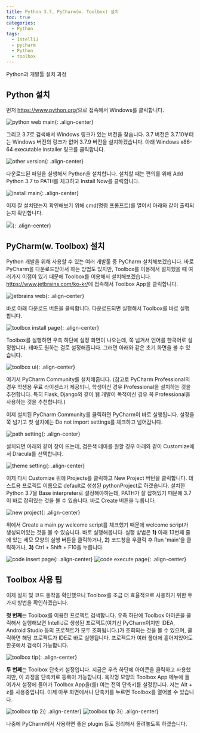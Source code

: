 ```yaml
---
title: Python 3.7, PyCharm(w. Toolbox) 설치
toc: true
categories:
  - Python
tags:
  - IntelliJ
  - pycharm
  - Python
  - toolbox
---
```


Python과 개발툴 설치 과정

## **Python 설치**

먼저 <https://www.python.org/>으로 접속해서 Windows를 클릭합니다. 

![python web main](/assets/images/posts/2022-6-6-tistory-post-33/img-1.png){: .align-center}
<br>

그리고 3.7로 검색해서 Windows 링크가 있는 버전을 찾습니다. 3.7 버전은 3.7.10부터는 Windows 버전의 링크가 없어 3.7.9 버전을 설치하겠습니다. 아래 Windows x86-64 executable installer 링크를 클릭합니다.

![other version](/assets/images/posts/2022-6-6-tistory-post-33/img-2.png){: .align-center}
<br>

다운로드된 파일을 실행해서 Python을 설치합니다. 설치할 때는 편의를 위해 Add Python 3.7 to PATH를 체크하고 Install Now를 클릭합니다.

![install main](/assets/images/posts/2022-6-6-tistory-post-33/img-3.png){: .align-center}
<br>

이제 잘 설치됐는지 확인해보기 위해 cmd(명령 프롬프트)를 열어서 아래와 같이 출력되는지 확인합니다.

![](/assets/images/posts/2022-6-6-tistory-post-33/img-4.png){: .align-center}
<br>

## **PyCharm(w. Toolbox) 설치**

Python 개발을 위해 사용할 수 있는 여러 개발툴 중 PyCharm 설치해보겠습니다. 바로 PyCharm을 다운로드받아서 하는 방법도 있지만, Toolbox를 이용해서 설치했을 때 여러가지 이점이 있기 때문에 Toolbox를 이용해서 설치해보겠습니다. <https://www.jetbrains.com/ko-kr/>에 접속해서 Toolbox App을 클릭합니다.

![jetbrains web](/assets/images/posts/2022-6-6-tistory-post-33/img-5.png){: .align-center}
<br>

바로 아래 다운로드 버튼을 클릭합니다. 다운로드되면 실행해서 Toolbox를 바로 실행합니다.

![toolbox install page](/assets/images/posts/2022-6-6-tistory-post-33/img-6.png){: .align-center}
<br>

Toolbox를 실행하면 우측 하단에 설정 화면이 나오는데, 쭉 넘겨서 언어를 한국어로 설정합니다. 테마도 원하는 걸로 설정해줍니다. 그러면 아래와 같은 초기 화면을 볼 수 있습니다.

![toolbox ui](/assets/images/posts/2022-6-6-tistory-post-33/img-7.png){: .align-center}
<br>

여기서 PyCharm Community를 설치해줍니다. (참고로 PyCharm Professional의 경우 학생용 무료 라이센스가 제공되니, 학생이신 경우 Professional을 설치하는 것을 추천합니다. 특히 Flask, Django와 같이 웹 개발이 목적이신 경우 꼭 Professional을 사용하는 것을 추천합니다.)

이제 설치된 PyCharm Community를 클릭하면 PyCharm이 바로 실행됩니다. 설정을 쭉 넘기고 첫 설치에는 Do not import settings를 체크하고 넘어갑니다.

![path setting](/assets/images/posts/2022-6-6-tistory-post-33/img-8.png){: .align-center}
<br>

설치되면 아래와 같이 창이 뜨는데, 검은색 테마를 원할 경우 아래와 같이 Customize에서 Dracula를 선택합니다.

![theme setting](/assets/images/posts/2022-6-6-tistory-post-33/img-9.png){: .align-center}
<br>

이제 다시 Customize 위에 Projects를 클릭하고 New Project 버턴을 클릭합니다. 테스트용 프로젝트 이름으로 default로 생성된 pythonProject로 하겠습니다. 설치한 Python 3.7을 Base interpreter로 설정해야하는데, PATH가 잘 잡혀있기 때문에 3.7이 바로 잡혀있는 것을 볼 수 있습니다. 바로 Create 버튼을 누릅니다.

![new project](/assets/images/posts/2022-6-6-tistory-post-33/img-10.png){: .align-center}
<br>

위에서 Create a main.py welcome script를 체크했기 때문에 welcome script가 생성되어있는 것을 볼 수 있습니다. 바로 실행해봅니다. 실행 방법은 **1)** 아래 13번째 줄에 있는 세모 모양의 실행 버튼을 클릭하거나, **2)** 코드창을 우클릭 후 Run 'main'을 클릭하거나, **3)** Ctrl + Shift + F10을 누릅니다.

![code insert page](/assets/images/posts/2022-6-6-tistory-post-33/img-11.png){: .align-center}
![code execute page](/assets/images/posts/2022-6-6-tistory-post-33/img-12.png){: .align-center}
<br>

## **Toolbox 사용 팁**

이제 설치 및 코드 동작을 확인했으니 Toolbox를 조금 더 효율적으로 사용하기 위한 두 가지 방법을 확인하겠습니다.

**첫 번째**는 Toolbox를 이용한 프로젝트 검색합니다. 우측 하단에 Toolbox 아이콘을 클릭해서 실행해보면 IntelliJ로 생성된 프로젝트(여기선 PyCharm이지만 IDEA, Android Studio 등의 프로젝트가 모두 조회됩니다.)가 조회되는 것을 볼 수 있으며, 클릭하면 해당 프로젝트가 IDE로 바로 실행됩니다. 프로젝트가 여러 폴더에 흩어져있어도 한곳에서 검색이 가능합니다.

![toolbox tip](/assets/images/posts/2022-6-6-tistory-post-33/img-13.png){: .align-center}
<br>

**두 번째**는 Toolbox 단축키 설정입니다. 지금은 우측 하단에 아이콘을 클릭하고 사용했지만, 이 과정을 단축키로 등록이 가능합니다. 육각형 모양의 Toolbox App 메뉴에 들어가서 설정에 들어가 Toolbox App을(를) 여는 전역 단축키를 설정합니다. 저는 Alt + z를 사용중입니다. 이제 아무 화면에서나 단축키를 누르면 Toolbox를 열어볼 수 있습니다.

![toolbox tip 2](/assets/images/posts/2022-6-6-tistory-post-33/img-14.png){: .align-center}
![toolbox tip 3](/assets/images/posts/2022-6-6-tistory-post-33/img-15.png){: .align-center}
<br>

나중에 PyCharm에서 사용하면 좋은 plugin 등도 정리해서 올려놓도록 하겠습니다.

